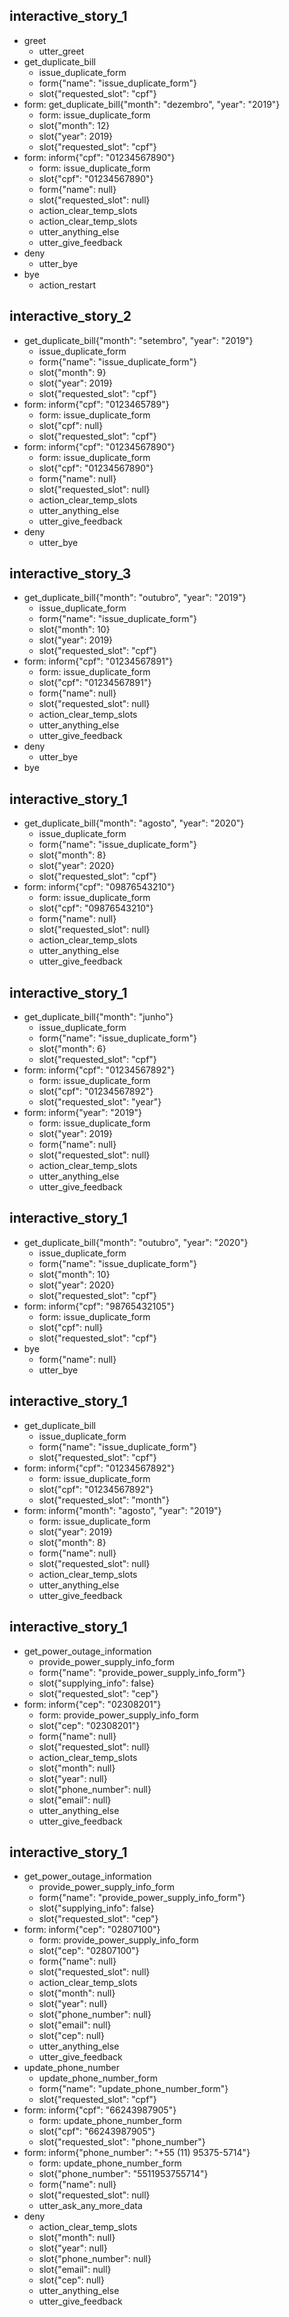 ## interactive_story_1
* greet
    - utter_greet
* get_duplicate_bill
    - issue_duplicate_form
    - form{"name": "issue_duplicate_form"}
    - slot{"requested_slot": "cpf"}
* form: get_duplicate_bill{"month": "dezembro", "year": "2019"}
    - form: issue_duplicate_form
    - slot{"month": 12}
    - slot{"year": 2019}
    - slot{"requested_slot": "cpf"}
* form: inform{"cpf": "01234567890"}
    - form: issue_duplicate_form
    - slot{"cpf": "01234567890"}
    - form{"name": null}
    - slot{"requested_slot": null}
    - action_clear_temp_slots
    - action_clear_temp_slots
    - utter_anything_else
    - utter_give_feedback
* deny
    - utter_bye
* bye
    - action_restart

    
## interactive_story_2
* get_duplicate_bill{"month": "setembro", "year": "2019"}
    - issue_duplicate_form
    - form{"name": "issue_duplicate_form"}
    - slot{"month": 9}
    - slot{"year": 2019}
    - slot{"requested_slot": "cpf"}
* form: inform{"cpf": "0123465789"}
    - form: issue_duplicate_form
    - slot{"cpf": null}
    - slot{"requested_slot": "cpf"}
* form: inform{"cpf": "01234567890"}
    - form: issue_duplicate_form
    - slot{"cpf": "01234567890"}
    - form{"name": null}
    - slot{"requested_slot": null}
    - action_clear_temp_slots
    - utter_anything_else
    - utter_give_feedback
* deny
    - utter_bye

## interactive_story_3
* get_duplicate_bill{"month": "outubro", "year": "2019"}
    - issue_duplicate_form
    - form{"name": "issue_duplicate_form"}
    - slot{"month": 10}
    - slot{"year": 2019}
    - slot{"requested_slot": "cpf"}
* form: inform{"cpf": "01234567891"}
    - form: issue_duplicate_form
    - slot{"cpf": "01234567891"}
    - form{"name": null}
    - slot{"requested_slot": null}
    - action_clear_temp_slots
    - utter_anything_else
    - utter_give_feedback
* deny
    - utter_bye
* bye

## interactive_story_1
* get_duplicate_bill{"month": "agosto", "year": "2020"}
    - issue_duplicate_form
    - form{"name": "issue_duplicate_form"}
    - slot{"month": 8}
    - slot{"year": 2020}
    - slot{"requested_slot": "cpf"}
* form: inform{"cpf": "09876543210"}
    - form: issue_duplicate_form
    - slot{"cpf": "09876543210"}
    - form{"name": null}
    - slot{"requested_slot": null}
    - action_clear_temp_slots
    - utter_anything_else
    - utter_give_feedback

## interactive_story_1
* get_duplicate_bill{"month": "junho"}
    - issue_duplicate_form
    - form{"name": "issue_duplicate_form"}
    - slot{"month": 6}
    - slot{"requested_slot": "cpf"}
* form: inform{"cpf": "01234567892"}
    - form: issue_duplicate_form
    - slot{"cpf": "01234567892"}
    - slot{"requested_slot": "year"}
* form: inform{"year": "2019"}
    - form: issue_duplicate_form
    - slot{"year": 2019}
    - form{"name": null}
    - slot{"requested_slot": null}
    - action_clear_temp_slots
    - utter_anything_else
    - utter_give_feedback

## interactive_story_1
* get_duplicate_bill{"month": "outubro", "year": "2020"}
    - issue_duplicate_form
    - form{"name": "issue_duplicate_form"}
    - slot{"month": 10}
    - slot{"year": 2020}
    - slot{"requested_slot": "cpf"}
* form: inform{"cpf": "98765432105"}
    - form: issue_duplicate_form
    - slot{"cpf": null}
    - slot{"requested_slot": "cpf"}
* bye
    - form{"name": null}
    - utter_bye

## interactive_story_1
* get_duplicate_bill
    - issue_duplicate_form
    - form{"name": "issue_duplicate_form"}
    - slot{"requested_slot": "cpf"}
* form: inform{"cpf": "01234567892"}
    - form: issue_duplicate_form
    - slot{"cpf": "01234567892"}
    - slot{"requested_slot": "month"}
* form: inform{"month": "agosto", "year": "2019"}
    - form: issue_duplicate_form
    - slot{"year": 2019}
    - slot{"month": 8}
    - form{"name": null}
    - slot{"requested_slot": null}
    - action_clear_temp_slots
    - utter_anything_else
    - utter_give_feedback

## interactive_story_1
* get_power_outage_information
    - provide_power_supply_info_form
    - form{"name": "provide_power_supply_info_form"}
    - slot{"supplying_info": false}
    - slot{"requested_slot": "cep"}
* form: inform{"cep": "02308201"}
    - form: provide_power_supply_info_form
    - slot{"cep": "02308201"}
    - form{"name": null}
    - slot{"requested_slot": null}
    - action_clear_temp_slots
    - slot{"month": null}
    - slot{"year": null}
    - slot{"phone_number": null}
    - slot{"email": null}
    - utter_anything_else
    - utter_give_feedback

## interactive_story_1
* get_power_outage_information
    - provide_power_supply_info_form
    - form{"name": "provide_power_supply_info_form"}
    - slot{"supplying_info": false}
    - slot{"requested_slot": "cep"}
* form: inform{"cep": "02807100"}
    - form: provide_power_supply_info_form
    - slot{"cep": "02807100"}
    - form{"name": null}
    - slot{"requested_slot": null}
    - action_clear_temp_slots
    - slot{"month": null}
    - slot{"year": null}
    - slot{"phone_number": null}
    - slot{"email": null}
    - slot{"cep": null}
    - utter_anything_else
    - utter_give_feedback
* update_phone_number
    - update_phone_number_form
    - form{"name": "update_phone_number_form"}
    - slot{"requested_slot": "cpf"}
* form: inform{"cpf": "66243987905"}
    - form: update_phone_number_form
    - slot{"cpf": "66243987905"}
    - slot{"requested_slot": "phone_number"}
* form: inform{"phone_number": "+55 (11) 95375-5714"}
    - form: update_phone_number_form
    - slot{"phone_number": "5511953755714"}
    - form{"name": null}
    - slot{"requested_slot": null}
    - utter_ask_any_more_data
* deny
    - action_clear_temp_slots
    - slot{"month": null}
    - slot{"year": null}
    - slot{"phone_number": null}
    - slot{"email": null}
    - slot{"cep": null}
    - utter_anything_else
    - utter_give_feedback
